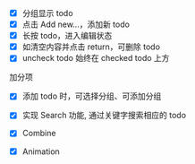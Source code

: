 - [x] 分组显示 todo 
- [x] 点击 Add new...，添加新 todo 
- [x] 长按 todo，进入编辑状态 
- [x] 如清空内容并点击 return，可删除 todo 
- [x] uncheck todo 始终在 checked todo 上方

加分项

- [x] 添加 todo 时，可选择分组、可添加分组 
- [x] 实现 Search 功能, 通过关键字搜索相应的 todo
- [x] Combine 
- [x] Animation


